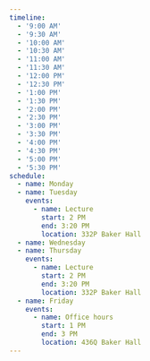 ```yaml
---
timeline:
  - '9:00 AM'
  - '9:30 AM'
  - '10:00 AM'
  - '10:30 AM'
  - '11:00 AM'
  - '11:30 AM'
  - '12:00 PM'
  - '12:30 PM'
  - '1:00 PM'
  - '1:30 PM'
  - '2:00 PM'
  - '2:30 PM'
  - '3:00 PM'
  - '3:30 PM'
  - '4:00 PM'
  - '4:30 PM'
  - '5:00 PM'
  - '5:30 PM'
schedule:
  - name: Monday
  - name: Tuesday
    events:
      - name: Lecture
        start: 2 PM
        end: 3:20 PM
        location: 332P Baker Hall
  - name: Wednesday
  - name: Thursday
    events:
      - name: Lecture
        start: 2 PM
        end: 3:20 PM
        location: 332P Baker Hall
  - name: Friday
    events:
      - name: Office hours
        start: 1 PM
        end: 3 PM
        location: 436Q Baker Hall
---
```

